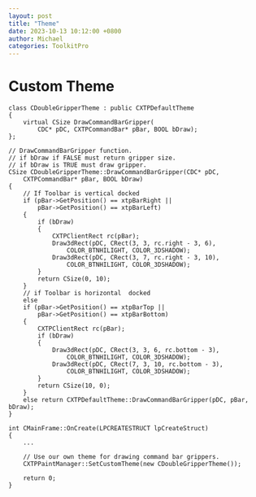 ```yaml
---
layout: post
title: "Theme"
date: 2023-10-13 10:12:00 +0800
author: Michael
categories: ToolkitPro
---
```


# Custom Theme

    class CDoubleGripperTheme : public CXTPDefaultTheme
    {
        virtual CSize DrawCommandBarGripper(
            CDC* pDC, CXTPCommandBar* pBar, BOOL bDraw);
    };

    // DrawCommandBarGripper function.
    // if bDraw if FALSE must return gripper size.
    // if bDraw is TRUE must draw gripper.
    CSize CDoubleGripperTheme::DrawCommandBarGripper(CDC* pDC,
        CXTPCommandBar* pBar, BOOL bDraw)
    {
        // If Toolbar is vertical docked
        if (pBar->GetPosition() == xtpBarRight ||
            pBar->GetPosition() == xtpBarLeft)
        {
            if (bDraw)
            {
                CXTPClientRect rc(pBar);
                Draw3dRect(pDC, CRect(3, 3, rc.right - 3, 6),
                    COLOR_BTNHILIGHT, COLOR_3DSHADOW);
                Draw3dRect(pDC, CRect(3, 7, rc.right - 3, 10),
                    COLOR_BTNHILIGHT, COLOR_3DSHADOW);
            }
            return CSize(0, 10);
        }
        // if Toolbar is horizontal  docked
        else
        if (pBar->GetPosition() == xtpBarTop ||
            pBar->GetPosition() == xtpBarBottom)
        {
            CXTPClientRect rc(pBar);
            if (bDraw)
            {
                Draw3dRect(pDC, CRect(3, 3, 6, rc.bottom - 3),
                    COLOR_BTNHILIGHT, COLOR_3DSHADOW);
                Draw3dRect(pDC, CRect(7, 3, 10, rc.bottom - 3),
                    COLOR_BTNHILIGHT, COLOR_3DSHADOW);
            }
            return CSize(10, 0);
        }
        else return CXTPDefaultTheme::DrawCommandBarGripper(pDC, pBar, bDraw);
    }

    int CMainFrame::OnCreate(LPCREATESTRUCT lpCreateStruct)
    {
        ...

        // Use our own theme for drawing command bar grippers.
        CXTPPaintManager::SetCustomTheme(new CDoubleGripperTheme());

        return 0;
    }
